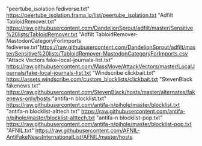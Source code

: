 "peertube_isolation fediverse.txt" https://peertube_isolation.frama.io/list/peertube_isolation.txt
"Adfilt TabloidRemover.txt" https://raw.githubusercontent.com/DandelionSprout/adfilt/master/Sensitive%20lists/TabloidRemover.txt
"Adfilt TabloidRemover-MastodonCategoryForImports fediverse.txt"https://raw.githubusercontent.com/DandelionSprout/adfilt/master/Sensitive%20lists/TabloidRemover-MastodonCategoryForImports.csv
"Attack Vectors fake-local-journals-list.txt" https://raw.githubusercontent.com/MassMove/AttackVectors/master/LocalJournals/fake-local-journals-list.txt
"Windscribe clickbait.txt" https://assets.windscribe.com/custom_blocklists/clickbait.txt
"StevenBlack fakenews.txt" https://raw.githubusercontent.com/StevenBlack/hosts/master/alternates/fakenews-only/hosts
"antifa-n blocklist.txt" https://raw.githubusercontent.com/antifa-n/pihole/master/blocklist.txt
"antifa-n blocklist-alttech.txt" https://raw.githubusercontent.com/antifa-n/pihole/master/blocklist-alttech.txt
"antifa-n blocklist-pop.txt" https://raw.githubusercontent.com/antifa-n/pihole/master/blocklist-pop.txt
"AFNIL.txt" https://raw.githubusercontent.com/AFNIL-AntiFakeNewsInternationalList/AFNIL/master/hosts